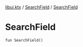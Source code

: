 [libui.ktx](../README.md) / [SearchField](README.md) / [SearchField](-search-field.md)

# SearchField

`fun SearchField()`
